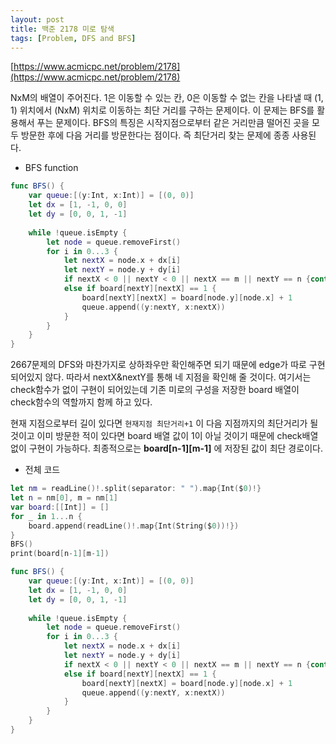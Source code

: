 ```yaml
---
layout: post
title: 백준 2178 미로 탐색
tags: [Problem, DFS and BFS]
---
```


[https://www.acmicpc.net/problem/2178](https://www.acmicpc.net/problem/2178)

NxM의 배열이 주어진다. 1은 이동할 수 있는 칸, 0은 이동할 수 없는 칸을 나타낼 때 (1, 1) 위치에서 (NxM) 위치로 이동하는 최단 거리를 구하는 문제이다. 이 문제는 BFS를 활용해서 푸는 문제이다. BFS의 특징은 시작지점으로부터 같은 거리만큼 떨어진 곳을 모두 방문한 후에 다음 거리를 방문한다는 점이다. 즉 최단거리 찾는 문제에 종종 사용된다.
- BFS function



```swift
func BFS() {
    var queue:[(y:Int, x:Int)] = [(0, 0)]
    let dx = [1, -1, 0, 0]
    let dy = [0, 0, 1, -1]
    
    while !queue.isEmpty {
        let node = queue.removeFirst()
        for i in 0...3 {
            let nextX = node.x + dx[i]
            let nextY = node.y + dy[i]
            if nextX < 0 || nextY < 0 || nextX == m || nextY == n {continue}
            else if board[nextY][nextX] == 1 {
                board[nextY][nextX] = board[node.y][node.x] + 1
                queue.append((y:nextY, x:nextX))
            }
        }
    }
}
```
2667문제의 DFS와 마찬가지로 상하좌우만 확인해주면 되기 때문에 edge가 따로 구현되어있지 않다. 따라서 nextX&nextY를 통해 네 지점을 확인해 줄 것이다. 여기서는 check함수가 없이 구현이 되어있는데 기존 미로의 구성을 저장한 board 배열이 check함수의 역할까지 함께 하고 있다.  

현재 지점으로부터 길이 있다면 `현재지점 최단거리+1` 이 다음 지점까지의 최단거리가 될 것이고 이미 방문한 적이 있다면 board 배열 값이 1이 아닐 것이기 때문에 check배열 없이 구현이 가능하다. 최종적으로는 **board[n-1][m-1]** 에 저장된 값이 최단 경로이다.

- 전체 코드



```swift
let nm = readLine()!.split(separator: " ").map{Int($0)!}
let n = nm[0], m = nm[1]
var board:[[Int]] = []
for _ in 1...n {
    board.append(readLine()!.map{Int(String($0))!})
}
BFS()
print(board[n-1][m-1])

func BFS() {
    var queue:[(y:Int, x:Int)] = [(0, 0)]
    let dx = [1, -1, 0, 0]
    let dy = [0, 0, 1, -1]
    
    while !queue.isEmpty {
        let node = queue.removeFirst()
        for i in 0...3 {
            let nextX = node.x + dx[i]
            let nextY = node.y + dy[i]
            if nextX < 0 || nextY < 0 || nextX == m || nextY == n {continue}
            else if board[nextY][nextX] == 1 {
                board[nextY][nextX] = board[node.y][node.x] + 1
                queue.append((y:nextY, x:nextX))
            }
        }
    }
}
```

